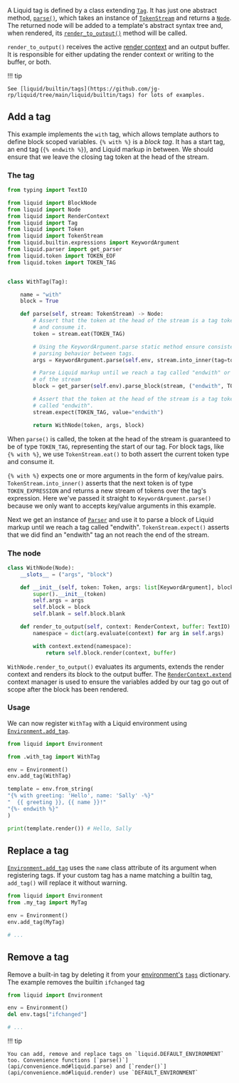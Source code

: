 A Liquid tag is defined by a class extending [`Tag`](api/tag.md). It has just one abstract method, [`parse()`](api/tag.md#liquid.Tag.parse), which takes an instance of [`TokenStream`](api/tokens.md#liquid.TokenStream) and returns a [`Node`](api/ast.md#liquid.Node). The returned node will be added to a template's abstract syntax tree and, when rendered, its [`render_to_output()`](api/ast.md#liquid.Node.render_to_output) method will be called.

`render_to_output()` receives the active [render context](api/render_context.md) and an output buffer. It is responsible for either updating the render context or writing to the buffer, or both.

!!! tip

    See [liquid/builtin/tags](https://github.com/jg-rp/liquid/tree/main/liquid/builtin/tags) for lots of examples.

## Add a tag

This example implements the `with` tag, which allows template authors to define block scoped variables. `{% with %}` is a _block tag_. It has a start tag, an end tag (`{% endwith %}`), and Liquid markup in between. We should ensure that we leave the closing tag token at the head of the stream.

### The tag

```python title="with_tag.py"
from typing import TextIO

from liquid import BlockNode
from liquid import Node
from liquid import RenderContext
from liquid import Tag
from liquid import Token
from liquid import TokenStream
from liquid.builtin.expressions import KeywordArgument
from liquid.parser import get_parser
from liquid.token import TOKEN_EOF
from liquid.token import TOKEN_TAG


class WithTag(Tag):

    name = "with"
    block = True

    def parse(self, stream: TokenStream) -> Node:
        # Assert that the token at the head of the stream is a tag token
        # and consume it.
        token = stream.eat(TOKEN_TAG)

        # Using the KeywordArgument.parse static method ensure consistent
        # parsing behavior between tags.
        args = KeywordArgument.parse(self.env, stream.into_inner(tag=token))

        # Parse Liquid markup until we reach a tag called "endwith" or the end
        # of the stream
        block = get_parser(self.env).parse_block(stream, ("endwith", TOKEN_EOF))

        # Assert that the token at the head of the stream is a tag token
        # called "endwith".
        stream.expect(TOKEN_TAG, value="endwith")

        return WithNode(token, args, block)

```

When `parse()` is called, the token at the head of the stream is guaranteed to be of type `TOKEN_TAG`, representing the start of our tag. For block tags, like `{% with %}`, we use `TokenStream.eat()` to both assert the current token type and consume it.

`{% with %}` expects one or more arguments in the form of key/value pairs. `TokenStream.into_inner()` asserts that the next token is of type `TOKEN_EXPRESSION` and returns a new stream of tokens over the tag's expression. Here we've passed it straight to `KeywordArgument.parse()` because we only want to accepts key/value arguments in this example.

Next we get an instance of [`Parser`](api/parser.md) and use it to parse a block of Liquid markup until we reach a tag called "endwith". `TokenStream.expect()` asserts that we did find an "endwith" tag an not reach the end of the stream.

### The node

```python title="with_tag.py (continued)"
class WithNode(Node):
    __slots__ = ("args", "block")

    def __init__(self, token: Token, args: list[KeywordArgument], block: BlockNode):
        super().__init__(token)
        self.args = args
        self.block = block
        self.blank = self.block.blank

    def render_to_output(self, context: RenderContext, buffer: TextIO) -> int:
        namespace = dict(arg.evaluate(context) for arg in self.args)

        with context.extend(namespace):
            return self.block.render(context, buffer)
```

`WithNode.render_to_output()` evaluates its arguments, extends the render context and renders its block to the output buffer. The [`RenderContext.extend`](api/render_context.md#liquid.RenderContext.extend) context manager is used to ensure the variables added by our tag go out of scope after the block has been rendered.

### Usage

We can now register `WithTag` with a Liquid environment using [`Environment.add_tag`](api/environment.md#liquid.Environment.add_tag).

```python
from liquid import Environment

from .with_tag import WithTag

env = Environment()
env.add_tag(WithTag)

template = env.from_string(
"{% with greeting: 'Hello', name: 'Sally' -%}"
"  {{ greeting }}, {{ name }}!"
"{%- endwith %}"
)

print(template.render()) # Hello, Sally
```

## Replace a tag

[`Environment.add_tag`](api/environment.md#liquid.Environment.add_tag) uses the `name` class attribute of its argument when registering tags. If your custom tag has a name matching a builtin tag, `add_tag()` will replace it without warning.

```python
from liquid import Environment
from .my_tag import MyTag

env = Environment()
env.add_tag(MyTag)

# ...
```

## Remove a tag

Remove a built-in tag by deleting it from your [environment's](environment.md) [`tags`](api/environment.md#liquid.Environment.tags) dictionary. The example removes the builtin `ifchanged` tag

```python
from liquid import Environment

env = Environment()
del env.tags["ifchanged"]

# ...
```

!!! tip

    You can add, remove and replace tags on `liquid.DEFAULT_ENVIRONMENT` too. Convenience functions [`parse()`](api/convenience.md#liquid.parse) and [`render()`](api/convenience.md#liquid.render) use `DEFAULT_ENVIRONMENT`
